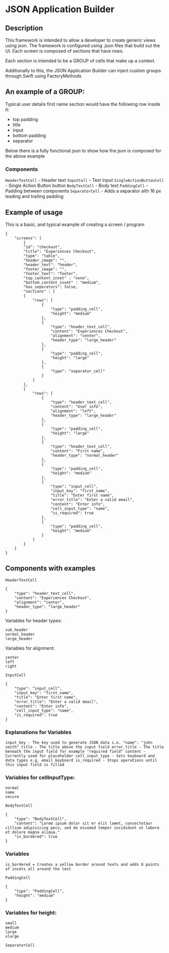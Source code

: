 #  JSON Application Builder

## Description

This framework is intended to allow a developer to create generic views using json.
The framework is configured using .json files that build out the UI.
Each screen is composed of sections that have rows.

Each section is intended to be a GROUP of cells that make up a context.

Additionally to this, the JSON Application Builder can inject custom groups through Swift using FactoryMethods

## An example of a GROUP:
Typical user details first name section would have the following row inside it:
  - top padding
  - title
  - input 
  - bottom padding
  - separator
  
Below there is a fully functional json to show how the json is composed for the above example


### Components

`HeaderTextCell` - Header text
`InputCell` - Text Input
`SingleActionButtonCell` - Single Action Button button
`BodyTextCell` - Body text
`PaddingCell` - Padding between components
`SeparatorCell` - Adds a separator aith 16 px leading and trailing padding


## Example of usage

This is a basic, and typical example of creating a screen / program
```
{
    "screens": [
        {
        "id": "checkout",
        "title": "Experiences Checkout",
        "type": "table",
        "header_image": "",
        "header_text": "header",
        "footer_image": "",
        "footer_text": "footer",
        "top_content_inset" : "none",
        "bottom_content_inset" : "medium",
        "has_seperators": false,
        "sections" : [
        {
            "rows": [
                {
                    "type": "padding_cell",
                    "height": "medium"
                },
                {
                    "type": "header_text_cell",
                    "content": "Experiences Checkout",
                    "alignment": "center",
                    "header_type": "large_header"
                },
                {
                    "type": "padding_cell",
                    "height": "large"
                },
                {
                    "type": "separator_cell"
                }
            ]
        },
        {
            "rows": [
                {
                    "type": "header_text_cell",
                    "content": "User info",
                    "alignment": "left",
                    "header_type": "large_header"
                },
                {
                    "type": "padding_cell",
                    "height": "large"
                },
                {
                    "type": "header_text_cell",
                    "content": "First name",
                    "header_type": "normal_header"
                },
                {
                    "type": "padding_cell",
                    "height": "medium"
                },
                {
                    "type": "input_cell",
                    "input_key": "first_name",
                    "title": "Enter first name",
                    "error_title": "Enter a valid email",
                    "content": "Enter info",
                    "cell_input_type": "name",
                    "is_required": true
                },
                {
                    "type": "padding_cell",
                    "height": "medium"
                }
            ]
        }
    ]
}
```


## Components with examples


`HeaderTextCell` 
```
{
    "type": "header_text_cell",
    "content": "Experiences Checkout",
    "alignment": "center",
    "header_type": "large_header"
}
```
Variables for header types:

```
sub_header
normal_header
large_header
```

Variables for alignment:

```
center
left
right
```


`InputCell` 
```
{
    "type": "input_cell",
    "input_key": "first_name",
    "title": "Enter first name",
    "error_title": "Enter a valid email",
    "content": "Enter info",
    "cell_input_type": "name",
    "is_required": true
}
```


### Explanations for Variables
`
input_key - The key used to generate JSON data i.e. "name": "john smith"
title - The title above the input field
error_title - The title beneath the input field for example "required field"
content - Currently used for placeholder
cell_input_type - Sets keyboard and data types e.g. email keyboard
is_required - Stops operations until this input field is filled
`

### Variables for cellInputType:
```
normal
name
secure
```



`BodyTextCell`
```
{
    "type": "BodyTextCell",
    "content": "Lorem ipsum dolor sit er elit lamet, consectetaur cillium adipisicing pecu, sed do eiusmod tempor incididunt ut labore et dolore magna aliqua."
    "is_bordered": true
}
```

### Variables
```
is_bordered = Creates a yellow border around texts and adds 8 points of insets all around the text
```


`PaddingCell` 
```
{
    "type": "PaddingCell",
    "height": "medium"
}
```
### Variables for height:
```
small
medium
large
xlarge
```


`SeparatorCell`
